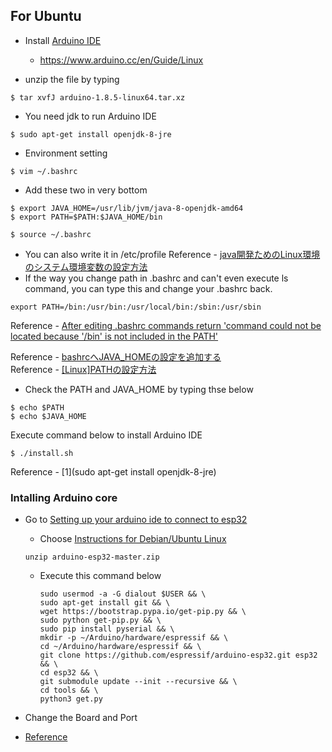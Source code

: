 
## For Ubuntu 

- Install [Arduino IDE](https://www.arduino.cc/en/Main/Software)
  - https://www.arduino.cc/en/Guide/Linux

- unzip the file by typing 
```
$ tar xvfJ arduino-1.8.5-linux64.tar.xz
```
- You need jdk to run Arduino IDE
```
$ sudo apt-get install openjdk-8-jre
```
- Environment setting
```
$ vim ~/.bashrc
```
- Add these two in very bottom
```
$ export JAVA_HOME=/usr/lib/jvm/java-8-openjdk-amd64
$ export PATH=$PATH:$JAVA_HOME/bin
```
```
$ source ~/.bashrc
```
- You can also write it in /etc/profile
Reference - [java開発ためのLinux環境のシステム環境変数の設定方法](https://51flya.com/linux/380.html) 
- If the way you change path in .bashrc and can't even execute ls command, you can type this and change your .bashrc back.
```
export PATH=/bin:/usr/bin:/usr/local/bin:/sbin:/usr/sbin
```
Reference - [After editing .bashrc commands return 'command could not be located because '/bin' is not included in the PATH'](https://askubuntu.com/questions/688318/after-editing-bashrc-commands-return-command-could-not-be-located-because-bi)

Reference - [bashrcへJAVA_HOMEの設定を追加する](http://forco.hateblo.jp/entry/2015/04/05/035621)  
Reference - [[Linux]PATHの設定方法](http://devb.hatenablog.com/entry/20101203/1291391256)
- Check the PATH and JAVA_HOME by typing thse below
```
$ echo $PATH
$ echo $JAVA_HOME
```
Execute command below to install Arduino IDE
```
$ ./install.sh
```

Reference - [1](sudo apt-get install openjdk-8-jre)

### Intalling Arduino core

- Go to [Setting up your arduino ide to connect to esp32](https://github.com/espressif/arduino-esp32#installation-instructions)
  - Choose [Instructions for Debian/Ubuntu Linux](https://github.com/espressif/arduino-esp32/blob/master/docs/arduino-ide/debian_ubuntu.md)
  ```
  unzip arduino-esp32-master.zip
  ```
  - Execute this command below 
    ```
    sudo usermod -a -G dialout $USER && \
    sudo apt-get install git && \
    wget https://bootstrap.pypa.io/get-pip.py && \
    sudo python get-pip.py && \
    sudo pip install pyserial && \
    mkdir -p ~/Arduino/hardware/espressif && \
    cd ~/Arduino/hardware/espressif && \
    git clone https://github.com/espressif/arduino-esp32.git esp32 && \
    cd esp32 && \
    git submodule update --init --recursive && \
    cd tools && \
    python3 get.py
    ```
    
- Change the Board and Port
- [Reference](https://www.mgo-tec.com/arduino-core-esp32-install)
